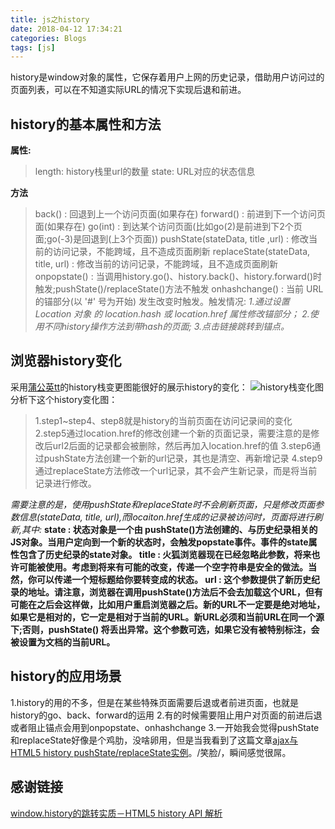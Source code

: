 ```yaml
---
title: js之history
date: 2018-04-12 17:34:21
categories: Blogs
tags: [js]
---
```

history是window对象的属性，它保存着用户上网的历史记录，借助用户访问过的页面列表，可以在不知道实际URL的情况下实现后退和前进。<!--more-->
## history的基本属性和方法
**属性:**
> length: history栈里url的数量
> state: URL对应的状态信息

**方法**
> back() : 回退到上一个访问页面(如果存在)
> forward() : 前进到下一个访问页面(如果存在)
> go(int) : 到达某个访问页面(比如go(2)是前进到下2个页面;go(-3)是回退到(上3个页面))
> pushState(stateData, title ,url) : 修改当前的访问记录，不能跨域，且不造成页面刷新
> replaceState(stateData, title, url) : 修改当前的访问记录，不能跨域，且不造成页面刷新
> onpopstate() : 当调用history.go()、history.back()、history.forward()时触发;pushState()/replaceState()方法不触发 
> onhashchange() : 当前 URL 的锚部分(以 '#' 号为开始) 发生改变时触发。触发情况:
> *1.通过设置Location 对象 的 location.hash 或 location.href 属性修改锚部分；*
> *2.使用不同history操作方法到带hash的页面;*
> *3.点击链接跳转到锚点。*

## 浏览器history变化
采用[蒲公英tt](https://www.cnblogs.com/hity-tt/p/7059192.html)的history栈变更图能很好的展示history的变化：
![history栈变化图](/img/js之history/1.png)
分析下这个history变化图：
> 1.step1~step4、step8就是history的当前页面在访问记录间的变化
> 2.step5通过location.href的修改创建一个新的页面记录，需要注意的是修改后url2后面的记录都会被删除，然后再加入location.href的值
> 3.step6通过pushState方法创建一个新的url记录，其也是清空、再新增记录
> 4.step9通过replaceState方法修改一个url记录，其不会产生新记录，而是将当前记录进行修改。

*需要注意的是，使用pushState和replaceState时不会刷新页面，只是修改页面参数信息(stateData, title, url),而locaiton.href生成的记录被访问时，页面将进行刷新,其中:*
**state : 状态对象是一个由 pushState()方法创建的、与历史纪录相关的JS对象。当用户定向到一个新的状态时，会触发popstate事件。事件的state属性包含了历史纪录的state对象。
title : 火狐浏览器现在已经忽略此参数，将来也许可能被使用。考虑到将来有可能的改变，传递一个空字符串是安全的做法。当然，你可以传递一个短标题给你要转变成的状态。
url : 这个参数提供了新历史纪录的地址。请注意，浏览器在调用pushState()方法后不会去加载这个URL，但有可能在之后会这样做，比如用户重启浏览器之后。新的URL不一定要是绝对地址，如果它是相对的，它一定是相对于当前的URL。新URL必须和当前URL在同一个源下;否则，pushState() 将丢出异常。这个参数可选，如果它没有被特别标注，会被设置为文档的当前URL。**

## history的应用场景

1.history的用的不多，但是在某些特殊页面需要后退或者前进页面，也就是history的go、back、forward的运用
2.有的时候需要阻止用户对页面的前进后退或者阻止锚点会用到onpopstate、onhashchange
3.一开始我会觉得pushState和replaceState好像是个鸡肋，没啥卵用，但是当我看到了这篇文章[ajax与HTML5 history pushState/replaceState实例](http://www.zhangxinxu.com/wordpress/2013/06/html5-history-api-pushstate-replacestate-ajax/)。/笑脸/，瞬间感觉很屌。

## 感谢链接
[window.history的跳转实质－HTML5 history API 解析](https://www.cnblogs.com/hity-tt/p/7059192.html)
